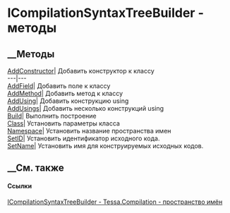# ICompilationSyntaxTreeBuilder - методы
##  __Методы
[AddConstructor](M_Tessa_Compilation_ICompilationSyntaxTreeBuilder_AddConstructor.htm)|
Добавить конструктор к классу  
---|---  
[AddField](M_Tessa_Compilation_ICompilationSyntaxTreeBuilder_AddField.htm)|
Добавить поле к классу  
[AddMethod](M_Tessa_Compilation_ICompilationSyntaxTreeBuilder_AddMethod.htm)|
Добавить метод к классу  
[AddUsing](M_Tessa_Compilation_ICompilationSyntaxTreeBuilder_AddUsing.htm)|
Добавить конструкцию using  
[AddUsings](M_Tessa_Compilation_ICompilationSyntaxTreeBuilder_AddUsings.htm)|
Добавить несколько конструкций using  
[Build](M_Tessa_Compilation_ICompilationSyntaxTreeBuilder_Build.htm)|
Выполнить построение  
[Class](M_Tessa_Compilation_ICompilationSyntaxTreeBuilder_Class.htm)|
Установить параметры класса  
[Namespace](M_Tessa_Compilation_ICompilationSyntaxTreeBuilder_Namespace.htm)|
Установить название пространства имен  
[SetID](M_Tessa_Compilation_ICompilationSyntaxTreeBuilder_SetID.htm)|
Установить идентификатор исходного кода.  
[SetName](M_Tessa_Compilation_ICompilationSyntaxTreeBuilder_SetName.htm)|
Установить имя для конструируемых исходных кодов.  
##  __См. также
#### Ссылки
[ICompilationSyntaxTreeBuilder -
](T_Tessa_Compilation_ICompilationSyntaxTreeBuilder.htm)
[Tessa.Compilation - пространство имён](N_Tessa_Compilation.htm)
